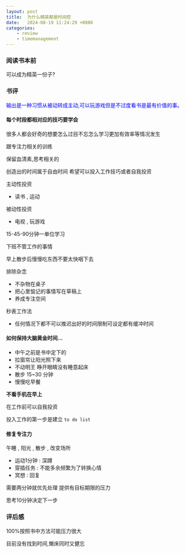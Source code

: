 ```yaml
---
layout: post
title:  为什么精英都是时间控
date:   2024-08-19 11:24:29 +0800
categories: 
    - review
    - timemanagement
---
```


### 阅读书本前

可以成为精英一份子?

### 书评

<p style="color:blue;">输出是一种习惯从被动转成主动,可以玩游戏但是不过度看书是最有价值的事。</p>

#### 每个时段都相对应的技巧要学会

很多人都会好奇的想要怎么过目不忘怎么学习更加有效率等情况发生

跟专注力相关的训练

保留血清素,思考相关的

创造出的时间属于自由时间 希望可以投入工作技巧或者自我投资

主动性投资
- 读书 , 运动

被动性投资
- 电视 , 玩游戏

15-45-90分钟一单位学习

下班不管工作的事情

早上散步后慢慢吃东西不要太快咽下去

排除杂念

- 不杂物在桌子
- 把心里惦记的事情写在草稿上
- 养成专注空间

秒表工作法
- 任何情况下都不可以推迟出好的时间限制可设定都有缓冲时间

#### 如何保持大脑黄金时间...

- 中午之前是书中定下的
- 拉窗帘让阳光照下来
- 不动明王 睁开眼睛没有睡意起床
- 散步 15~30 分钟
- 慢慢吃早餐

<b>不看手机在早上</b>

在工作前可以自我投资

投入工作的第一步是建立 `to do list`

#### 修复专注力

午睡 , 阳光 , 散步 , 改变场所

- 运动1分钟 : 深蹲
- 穿插任务 : 不能多余频繁为了转换心情
- 冥想 : 回复

需要两分钟就优先处理
提供有目标期限的压力

思考10分钟决定下一步

### 评后感

100%按照书中方法可能压力很大

目前没有找到时间,懒床同时又健忘